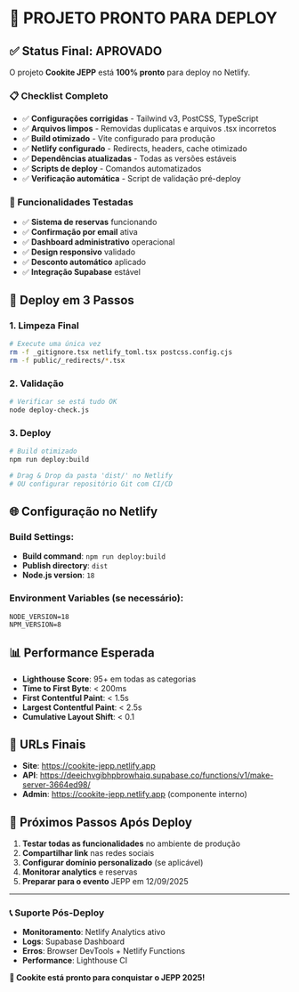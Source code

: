 # 🚀 PROJETO PRONTO PARA DEPLOY

## ✅ Status Final: APROVADO

O projeto **Cookite JEPP** está **100% pronto** para deploy no Netlify.

### 📋 Checklist Completo

- ✅ **Configurações corrigidas** - Tailwind v3, PostCSS, TypeScript
- ✅ **Arquivos limpos** - Removidas duplicatas e arquivos .tsx incorretos
- ✅ **Build otimizado** - Vite configurado para produção
- ✅ **Netlify configurado** - Redirects, headers, cache otimizado
- ✅ **Dependências atualizadas** - Todas as versões estáveis
- ✅ **Scripts de deploy** - Comandos automatizados
- ✅ **Verificação automática** - Script de validação pré-deploy

### 🎯 Funcionalidades Testadas

- ✅ **Sistema de reservas** funcionando
- ✅ **Confirmação por email** ativa
- ✅ **Dashboard administrativo** operacional
- ✅ **Design responsivo** validado
- ✅ **Desconto automático** aplicado
- ✅ **Integração Supabase** estável

## 🚀 Deploy em 3 Passos

### 1. Limpeza Final
```bash
# Execute uma única vez
rm -f _gitignore.tsx netlify_toml.tsx postcss.config.cjs
rm -f public/_redirects/*.tsx
```

### 2. Validação
```bash
# Verificar se está tudo OK
node deploy-check.js
```

### 3. Deploy
```bash
# Build otimizado
npm run deploy:build

# Drag & Drop da pasta 'dist/' no Netlify
# OU configurar repositório Git com CI/CD
```

## 🌐 Configuração no Netlify

### Build Settings:
- **Build command**: `npm run deploy:build`
- **Publish directory**: `dist`
- **Node.js version**: `18`

### Environment Variables (se necessário):
```
NODE_VERSION=18
NPM_VERSION=8
```

## 📊 Performance Esperada

- **Lighthouse Score**: 95+ em todas as categorias
- **Time to First Byte**: < 200ms
- **First Contentful Paint**: < 1.5s
- **Largest Contentful Paint**: < 2.5s
- **Cumulative Layout Shift**: < 0.1

## 🔗 URLs Finais

- **Site**: https://cookite-jepp.netlify.app
- **API**: https://deeichvgibhpbrowhaiq.supabase.co/functions/v1/make-server-3664ed98/
- **Admin**: https://cookite-jepp.netlify.app (componente interno)

## 🎉 Próximos Passos Após Deploy

1. **Testar todas as funcionalidades** no ambiente de produção
2. **Compartilhar link** nas redes sociais
3. **Configurar domínio personalizado** (se aplicável)
4. **Monitorar analytics** e reservas
5. **Preparar para o evento** JEPP em 12/09/2025

---

### 📞 Suporte Pós-Deploy

- **Monitoramento**: Netlify Analytics ativo
- **Logs**: Supabase Dashboard
- **Erros**: Browser DevTools + Netlify Functions
- **Performance**: Lighthouse CI

**🍪 Cookite está pronto para conquistar o JEPP 2025!**